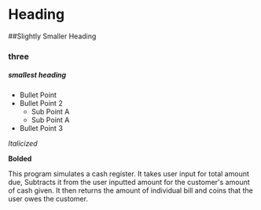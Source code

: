 # Heading

##Slightly Smaller Heading

### three

##### smallest heading

* Bullet Point
* Bullet Point 2
  * Sub Point A
  * Sub Point A
* Bullet Point 3

_Italicized_

**Bolded**

This program simulates a cash register.
It takes user input for total amount due,
Subtracts it from the user inputted amount
for the customer's amount of cash given.
It then returns the amount of individual
bill and coins that the user owes the customer.
